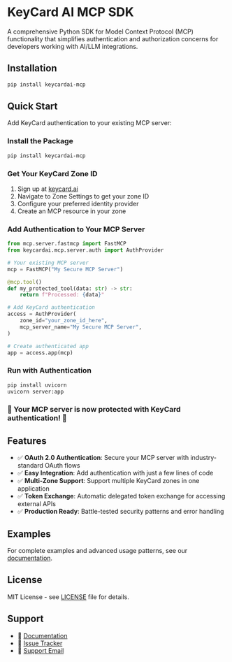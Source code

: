 # KeyCard AI MCP SDK

A comprehensive Python SDK for Model Context Protocol (MCP) functionality that simplifies authentication and authorization concerns for developers working with AI/LLM integrations.

## Installation

```bash
pip install keycardai-mcp
```

## Quick Start

Add KeyCard authentication to your existing MCP server:

### Install the Package

```bash
pip install keycardai-mcp
```

### Get Your KeyCard Zone ID

1. Sign up at [keycard.ai](https://keycard.ai)
2. Navigate to Zone Settings to get your zone ID
3. Configure your preferred identity provider
4. Create an MCP resource in your zone

### Add Authentication to Your MCP Server

```python
from mcp.server.fastmcp import FastMCP
from keycardai.mcp.server.auth import AuthProvider

# Your existing MCP server
mcp = FastMCP("My Secure MCP Server")

@mcp.tool()
def my_protected_tool(data: str) -> str:
    return f"Processed: {data}"

# Add KeyCard authentication
access = AuthProvider(
    zone_id="your_zone_id_here",
    mcp_server_name="My Secure MCP Server",
)

# Create authenticated app
app = access.app(mcp)
```

### Run with Authentication

```bash
pip install uvicorn
uvicorn server:app
```

### 🎉 Your MCP server is now protected with KeyCard authentication! 🎉

## Features

- ✅ **OAuth 2.0 Authentication**: Secure your MCP server with industry-standard OAuth flows
- ✅ **Easy Integration**: Add authentication with just a few lines of code
- ✅ **Multi-Zone Support**: Support multiple KeyCard zones in one application
- ✅ **Token Exchange**: Automatic delegated token exchange for accessing external APIs
- ✅ **Production Ready**: Battle-tested security patterns and error handling

## Examples

For complete examples and advanced usage patterns, see our [documentation](https://docs.keycard.ai).

## License

MIT License - see [LICENSE](../../LICENSE) file for details.

## Support

- 📖 [Documentation](https://docs.keycard.ai)
- 🐛 [Issue Tracker](https://github.com/keycardai/python-sdk/issues)
- 📧 [Support Email](mailto:support@keycard.ai)
